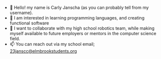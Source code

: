 - 👋 Hello! my name is Carly Janscha (as you can probably tell from my username).
- 👀 I am interested in learning programming languages, and creating functional software
- 💞️ I want to collaborate with my high school robotics team, while making myself available to future employers or mentors in the computer science field.
- 📫 You can reach out via my school email; 23janscc@elmbrookstudents.org
